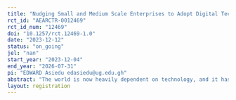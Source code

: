 ```yaml
---
title: "Nudging Small and Medium Scale Enterprises to Adopt Digital Technologies in Africa: Evidence from an Experiment in Ghana"
rct_id: "AEARCTR-0012469"
rct_id_num: "12469"
doi: "10.1257/rct.12469-1.0"
date: "2023-12-12"
status: "on_going"
jel: "nan"
start_year: "2023-12-04"
end_year: "2026-07-31"
pi: "EDWARD Asiedu edasiedu@ug.edu.gh"
abstract: "The world is now heavily dependent on technology, and it has become necessary for SMEs in Africa to embrace it too. However, the majority of SMEs in Africa face barriers in adopting digital technology, from little access to technology to other external environmental and internal managerial factors. A significant number of SMEs in Africa require technical assistance, but do not yet have the financing to pay consultants out of pocket.  We conduct a field experiment in Ghana building on the digital technology and commitment literature by designing and evaluating a digital literacy training treatment arm, as well as a commitment to innovate arm. We study the effects of these interventions on technology adoption, changes in business practices and firm performance in the form of productivity, sales, profits and employment. We also examine potential important mechanisms underlying gender inequality in technology adoption and entrepreneurial growth. "
layout: registration
---
```


